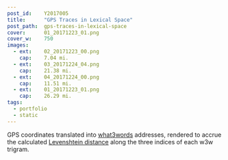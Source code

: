 ```yaml
---
post_id:    Y2017005
title:      "GPS Traces in Lexical Space"
post_path:  gps-traces-in-lexical-space
cover:      01_20171223_01.png
cover_w:    750
images:
  - ext:    02_20171223_00.png
    cap:    7.04 mi.
  - ext:    03_20171224_04.png
    cap:    21.38 mi.
  - ext:    04_20171224_00.png
    cap:    11.51 mi.
  - ext:    01_20171223_01.png
    cap:    26.29 mi.
tags:
  - portfolio
  - static
---
```

GPS coordinates translated into [what3words](https://what3words.com/) addresses, rendered to accrue the calculated [Levenshtein distance](https://en.wikipedia.org/wiki/Levenshtein_distance) along the three indices of each w3w trigram.